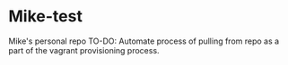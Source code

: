 # Mike-test
Mike's personal repo
TO-DO:  Automate process of pulling from repo as a part of the vagrant provisioning process.

